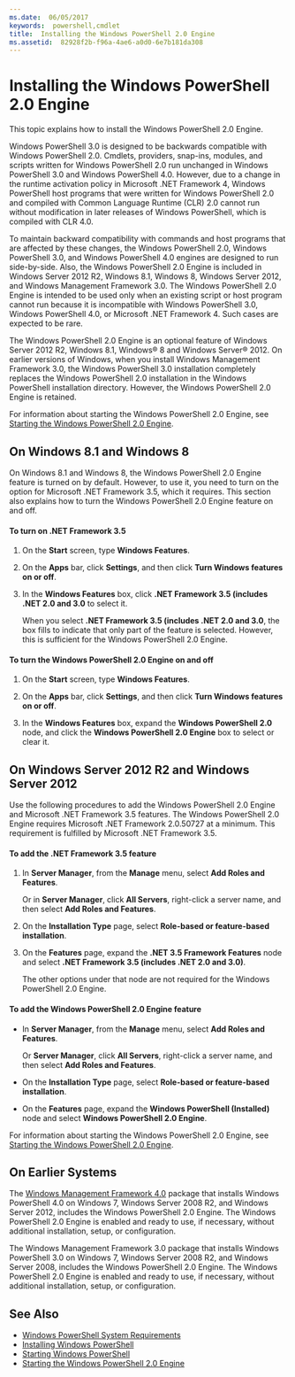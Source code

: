 ```yaml
---
ms.date:  06/05/2017
keywords:  powershell,cmdlet
title:  Installing the Windows PowerShell 2.0 Engine
ms.assetid:  82928f2b-f96a-4ae6-a0d0-6e7b181da308
---
```


# Installing the Windows PowerShell 2.0 Engine
This topic explains how to install the Windows PowerShell 2.0 Engine.

Windows PowerShell 3.0 is designed to be backwards compatible with Windows PowerShell 2.0. Cmdlets, providers, snap-ins, modules, and scripts written for Windows PowerShell 2.0 run unchanged in Windows PowerShell 3.0 and Windows PowerShell 4.0. However, due to a change in the runtime activation policy in Microsoft .NET Framework 4, Windows PowerShell host programs that were written for Windows PowerShell 2.0 and compiled with Common Language Runtime (CLR) 2.0 cannot run without modification in later releases of Windows PowerShell, which is compiled with CLR 4.0.

To maintain backward compatibility with commands and host programs that are affected by these changes, the Windows PowerShell 2.0, Windows PowerShell 3.0, and Windows PowerShell 4.0 engines are designed to run side-by-side. Also, the Windows PowerShell 2.0 Engine is included in Windows Server 2012 R2, Windows 8.1, Windows 8, Windows Server 2012, and Windows Management Framework 3.0. The Windows PowerShell 2.0 Engine is intended to be used only when an existing script or host program cannot run because it is incompatible with Windows PowerShell 3.0, Windows PowerShell 4.0, or Microsoft .NET Framework 4. Such cases are expected to be rare.

The Windows PowerShell 2.0 Engine is an optional feature of Windows Server 2012 R2, Windows 8.1, Windows® 8 and Windows Server® 2012. On earlier versions of Windows, when you install Windows Management Framework 3.0, the Windows PowerShell 3.0 installation completely replaces the Windows PowerShell 2.0 installation in the Windows PowerShell installation directory. However, the Windows PowerShell 2.0 Engine is retained.

For information about starting the Windows PowerShell 2.0 Engine, see [Starting the Windows PowerShell 2.0 Engine](../getting-started/Starting-the-Windows-PowerShell-2.0-Engine.md).

## On Windows 8.1 and Windows 8
On Windows 8.1 and Windows 8, the Windows PowerShell 2.0 Engine feature is turned on by default. However, to use it, you need to turn on the option for Microsoft .NET Framework 3.5, which it requires. This section also explains how to turn the Windows PowerShell 2.0 Engine feature on and off.

#### To turn on .NET Framework 3.5

1. On the **Start** screen, type **Windows Features**.

2. On the **Apps** bar, click **Settings**, and then click **Turn Windows features on or off**.

3. In the **Windows Features** box, click **.NET Framework 3.5 (includes .NET 2.0 and 3.0** to select it.

    When you select **.NET Framework 3.5 (includes .NET 2.0 and 3.0**, the box fills to indicate that only part of the feature is selected. However, this is sufficient for the Windows PowerShell 2.0 Engine.

#### To turn the Windows PowerShell 2.0 Engine on and off

1. On the **Start** screen, type **Windows Features**.

2. On the **Apps** bar, click **Settings**, and then click **Turn Windows features on or off**.

3. In the **Windows Features** box, expand the **Windows PowerShell 2.0** node, and click the **Windows PowerShell 2.0 Engine** box to select or clear it.

## On Windows Server 2012 R2 and Windows Server 2012
Use the following procedures to add the Windows PowerShell 2.0 Engine and Microsoft .NET Framework 3.5 features. The Windows PowerShell 2.0 Engine requires Microsoft .NET Framework 2.0.50727 at a minimum. This requirement is fulfilled by Microsoft .NET Framework 3.5.

#### To add the .NET Framework 3.5 feature

1. In **Server Manager**, from the **Manage** menu, select **Add Roles and Features**.

    Or in **Server Manager**, click **All Servers**, right-click a server name, and then select **Add Roles and Features**.

2. On the **Installation Type** page, select **Role-based or feature-based installation**.

3. On the **Features** page, expand the **.NET 3.5 Framework Features** node and select **.NET Framework 3.5 (includes .NET 2.0 and 3.0)**.

    The other options under that node are not required for the Windows PowerShell 2.0 Engine.

#### To add the Windows PowerShell 2.0 Engine feature

- In **Server Manager**, from the **Manage** menu, select **Add Roles and Features**.

    Or **Server Manager**, click **All Servers**, right-click a server name, and then select **Add Roles and Features**.

- On the **Installation Type** page, select **Role-based or feature-based installation**.

- On the **Features** page, expand the **Windows PowerShell (Installed)** node and select **Windows PowerShell 2.0 Engine**.

For information about starting the Windows PowerShell 2.0 Engine, see [Starting the Windows PowerShell 2.0 Engine](../getting-started/Starting-the-Windows-PowerShell-2.0-Engine.md).

## On Earlier Systems
The [Windows Management Framework 4.0](https://go.microsoft.com/fwlink/?LinkID=293881) package that installs Windows PowerShell 4.0 on Windows 7, Windows Server 2008 R2, and Windows Server 2012, includes the Windows PowerShell 2.0 Engine. The Windows PowerShell 2.0 Engine is enabled and ready to use, if necessary, without additional installation, setup, or configuration.

The Windows Management Framework 3.0 package that installs Windows PowerShell 3.0 on Windows 7, Windows Server 2008 R2, and Windows Server 2008, includes the Windows PowerShell 2.0 Engine. The Windows PowerShell 2.0 Engine is enabled and ready to use, if necessary, without additional installation, setup, or configuration.

## See Also
- [Windows PowerShell System Requirements](Windows-PowerShell-System-Requirements.md)
- [Installing Windows PowerShell](Installing-Windows-PowerShell.md)
- [Starting Windows PowerShell](https://technet.microsoft.com/library/8ec8c2d7-8e7c-4722-a3d2-498fe5739a8e)
- [Starting the Windows PowerShell 2.0 Engine](../getting-started/Starting-the-Windows-PowerShell-2.0-Engine.md)